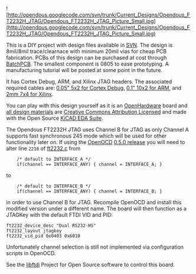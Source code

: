 ![http://opendous.googlecode.com/svn/trunk/Current_Designs/Opendous_FT2232H_JTAG/Opendous_FT2232H_JTAG_Picture_Small.jpg](http://opendous.googlecode.com/svn/trunk/Current_Designs/Opendous_FT2232H_JTAG/Opendous_FT2232H_JTAG_Picture_Small.jpg)

This is a DIY project with design files available in [SVN](http://code.google.com/p/opendous/source/browse/trunk/Current_Designs/Opendous_FT2232H_JTAG).  The design is 8mil/8mil trace/clearnace with minimum 20mil vias for cheap PCB fabrication.  PCBs of this design can be purchased at cost through [BatchPCB](http://batchpcb.com/index.php/Products/44280).  The smallest component is 0805 to ease prototyping.  A manufacturing tutorial will be posted at some point in the future.

It has Cortex Debug, ARM, and Xilinx JTAG headers.  The associated required cables are: [0.05" 5x2 for Cortex Debug](http://search.digikey.com/scripts/DkSearch/dksus.dll?Detail&name=SAM8218-ND), [0.1" 10x2 for ARM](http://search.digikey.com/scripts/DkSearch/dksus.dll?Detail&name=H3AAH-2006G-ND), and [2mm 7x4 for Xilinx](http://search.digikey.com/scripts/DkSearch/dksus.dll?Detail&name=122-1476-ND).

You can play with this design yourself as it is an [OpenHardware](OpenHardware.md) board and [all design materials](http://code.google.com/p/opendous/source/browse/trunk/Current_Designs/Opendous_FT2232H_JTAG) are [Creative Commons Attribution Licensed](http://www.creativecommons.org/licenses/by/3.0/) and made with the Open Source [KiCAD EDA Suite](http://www.lis.inpg.fr/realise_au_lis/kicad/).

The Opendous FT2232H JTAG uses Channel B for JTAG as only Channel A supports fast synchronous 245 mode which will be used for other functionality later on.  If using the [OpenOCD](http://openocd.sourceforge.net/) [0.5.0 release](http://sourceforge.net/projects/openocd/files/openocd/0.5.0/)
you will need to alter line `2216` of [ft2232.c](http://openocd.git.sourceforge.net/git/gitweb.cgi?p=openocd/openocd;a=blob;f=src/jtag/drivers/ft2232.c#l2216) from
```
	/* default to INTERFACE_A */
	if(channel == INTERFACE_ANY) { channel = INTERFACE_A; }
```
to
```
	/* default to INTERFACE_B */
	if(channel == INTERFACE_ANY) { channel = INTERFACE_B; }
```
in order to use Channel B for JTAG.  Recompile OpenOCD and install this modified version under a different name.  The board will then function as a JTAGKey with the default FTDI VID and PID:
```
ft2232_device_desc "Dual RS232-HS"
ft2232_layout jtagkey
ft2232_vid_pid 0x0403 0x6010
```

Unfortunately channel selection is still not implemented via configuration scripts in OpenOCD.

See the [libftdi](http://www.intra2net.com/en/developer/libftdi/) Project for Open Source software to control this board.